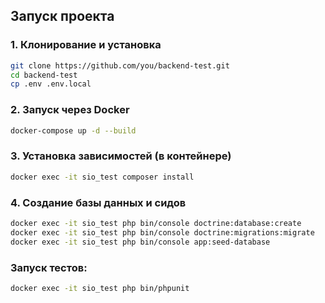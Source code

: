 ## Запуск проекта

### 1. Клонирование и установка

```bash
git clone https://github.com/you/backend-test.git
cd backend-test
cp .env .env.local
```

### 2. Запуск через Docker
```bash
docker-compose up -d --build
```

### 3. Установка зависимостей (в контейнере)
```bash
docker exec -it sio_test composer install
```

### 4. Создание базы данных и сидов
```bash
docker exec -it sio_test php bin/console doctrine:database:create
docker exec -it sio_test php bin/console doctrine:migrations:migrate
docker exec -it sio_test php bin/console app:seed-database
```

### Запуск тестов:
```bash
docker exec -it sio_test php bin/phpunit
```